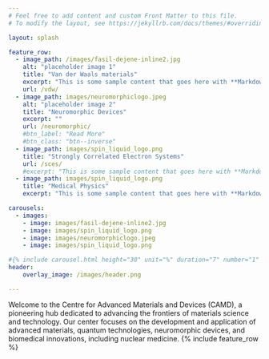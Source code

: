 ```yaml
---
# Feel free to add content and custom Front Matter to this file.
# To modify the layout, see https://jekyllrb.com/docs/themes/#overriding-theme-defaults

layout: splash

feature_row:
  - image_path: /images/fasil-dejene-inline2.jpg
    alt: "placeholder image 1"
    title: "Van der Waals materials"
    excerpt: "This is some sample content that goes here with **Markdown** formatting."
    url: /vdw/
  - image_path: images/neuromorphiclogo.jpeg
    alt: "placeholder image 2"
    title: "Neuromorphic Devices"
    excerpt: ""
    url: /neuromorphic/
    #btn_label: "Read More"
    #btn_class: "btn--inverse"
  - image_path: images/spin_liquid_logo.png
    title: "Strongly Correlated Electron Systems"
    url: /sces/
    #excerpt: "This is some sample content that goes here with **Markdown** formatting."
  - image_path: images/spin_liquid_logo.png
    title: "Medical Physics"
    excerpt: "This is some sample content that goes here with **Markdown** formatting."

carousels:
  - images: 
    - image: images/fasil-dejene-inline2.jpg
    - image: images/spin_liquid_logo.png
    - image: images/neuromorphiclogo.jpeg
    - image: images/spin_liquid_logo.png

#{% include carousel.html height="30" unit="%" duration="7" number="1" %}
header:
    overlay_image: /images/header.png

---
```




Welcome to the Centre for Advanced Materials and Devices (CAMD), a pioneering hub dedicated to advancing the frontiers of materials science and technology. Our center focuses on the development and application of advanced materials, quantum technologies, neuromorphic devices, and biomedical innovations, including nuclear medicine.
{% include feature_row %}
<!-- <figure style="width: 80px" class="align-center">
  <a href="/images/blackhole.jpg" title="The Pixel Tracker logo" alt="The Pixel Tracker logo">
  <img src="/images/blackhole.jpg" alt=""></a>
  <figcaption>Image caption.</figcaption>
</figure> -->


